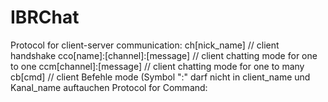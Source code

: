 # IBRChat
Protocol for client-server communication:
ch[nick_name]				// client handshake
cco[name]:[channel]:[message]		// client chatting mode for one to one
ccm[channel]:[message]			// client chatting mode for one to many
cb[cmd]					// client Befehle mode
(Symbol ":" darf nicht in client_name und Kanal_name auftauchen
Protocol for Command:
